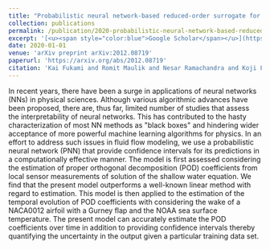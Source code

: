 ```yaml
---
title: "Probabilistic neural network-based reduced-order surrogate for fluid flows"
collection: publications
permalink: /publication/2020-probabilistic-neural-network-based-reduced-order-s
excerpt: '[<u><span style="color:blue">Google Scholar</span></u>](https://scholar.google.com/scholar?q=Probabilistic+neural+network-based+reduced-order+surrogate+for+fluid+flows)'
date: 2020-01-01
venue: 'arXiv preprint arXiv:2012.08719'
paperurl: 'https://arxiv.org/abs/2012.08719'
citation: 'Kai Fukami and Romit Maulik and Nesar Ramachandra and Koji Fukagata and Kunihiko Taira (2020). "Probabilistic neural network-based reduced-order surrogate for fluid flows". arXiv preprint arXiv:2012.08719.'
---
```


In recent years, there have been a surge in applications of neural networks (NNs) in physical sciences. Although various algorithmic advances have been proposed, there are, thus far, limited number of studies that assess the interpretability of neural networks. This has contributed to the hasty characterization of most NN methods as "black boxes" and hindering wider acceptance of more powerful machine learning algorithms for physics. In an effort to address such issues in fluid flow modeling, we use a probabilistic neural network (PNN) that provide confidence intervals for its predictions in a computationally effective manner. The model is first assessed considering the estimation of proper orthogonal decomposition (POD) coefficients from local sensor measurements of solution of the shallow water equation. We find that the present model outperforms a well-known linear method with regard to estimation. This model is then applied to the estimation of the temporal evolution of POD coefficients with considering the wake of a NACA0012 airfoil with a Gurney flap and the NOAA sea surface temperature. The present model can accurately estimate the POD coefficients over time in addition to providing confidence intervals thereby quantifying the uncertainty in the output given a particular training data set.
